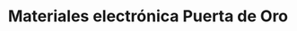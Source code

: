 ---
title: "Materiales electrónica Puerta de Oro"
url: /barbosa/materiales-electronica-puerta-de-oro/
shop: radiotecnia
---